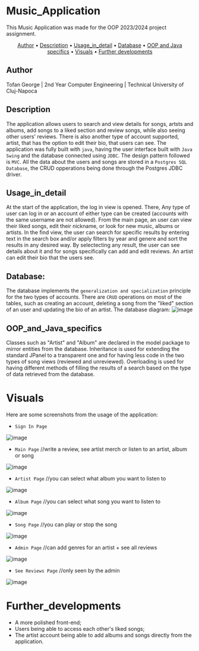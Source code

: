 # Music_Application 

This Music Application was made for the OOP 2023/2024 project assignment.

<p align="center">
  <a href="#Author">Author</a> •
  <a href="#Description">Description</a> •
  <a href="#Usage_in_detail">Usage_in_detail</a> •
  <a href="#Database">Database</a> •
  <a href="#OOP_and_Java_specifics">OOP and Java specifics</a> •
  <a href="#Visuals">Visuals</a> •
  <a href="#Further_developments">Further developments</a>
</p>


## Author 
Tofan George | 2nd Year Computer Engineering | Technical University of Cluj-Napoca

## Description

The application allows users to search and view details for songs, artsts and albums, add songs to a liked section and review songs, while also seeing other users' reviews. 
There is also another type of account supported, artist, that has the option to edit their bio, that users can see.
The application was fully built with `java`, having the user interface built with `Java Swing` and the database connected using `JDBC`. The design pattern followed is `MVC`.
All the data about the users and songs are stored in a `Postgres SQL Database`, the CRUD opperations being done through the Postgres JDBC driver.


## Usage_in_detail

At the start of the application, the log in view is opened. There, Any type of user can log in or an account of either type can be created (accounts with the same username are not allowed).
From the main page, an user can view their liked songs, edit their nickname, or look for new music, albums or artists. 
In the find view, the user can search for specific results by entering text in the search box and/or apply filters by year and genere and sort the results in any desired way.
By selectecting any result, the user can see details about it and for songs specifically can add and edit reviews.
An artist can edit their bio that the users see.


## Database:

The database implements the `generalization and specialization` principle for the two types of accounts.
There are `CRUD` operations on most of the tables, such as creating an account, deleting a song from the "liked" section of an user and updating the bio of an artist.
The database diagram:
![image](https://github.com/codruj/Music-Player-Project/blob/master/readmepoze/database.png)

## OOP_and_Java_specifics

Classes such as "Artist" and "Album" are declared in the model package to mirror entities from the database.
Inheritance is used for extending the standard JPanel to a transparent one and for having less code in the two types of song views (reviewed and unreviewed).
Overloading is used for having different methods of filling the results of a search based on the type of data retrieved from the database.


# Visuals

Here are some screenshots from the usage of the application:

- `Sign In Page`
  
![image](https://github.com/codruj/Music-Player-Project/blob/master/readmepoze/1SignIn.png)

- `Main Page` //write a review, see artist merch or listen to an artist, album or song
  
![image](https://github.com/codruj/Music-Player-Project/blob/master/readmepoze/2mainpage.png)

- `Artist Page` //you can select what album you want to listen to
  
![image](https://github.com/codruj/Music-Player-Project/blob/master/readmepoze/3artistpage.png)

- `Album Page` //you can select what song you want to listen to
  
![image](https://github.com/codruj/Music-Player-Project/blob/master/readmepoze/4albumpage.png)

- `Song Page` //you can play or stop the song
  
![image](https://github.com/codruj/Music-Player-Project/blob/master/readmepoze/5songpage.png)

- `Admin Page` //can add genres for an artist + see all reviews
  
![image](https://github.com/codruj/Music-Player-Project/blob/master/readmepoze/6adminmainpage.png)

- `See Reviews Page` //only seen by the admin
  
![image](https://github.com/codruj/Music-Player-Project/blob/master/readmepoze/7seereviewspage.png)

# Further_developments

- A more polished front-end;
- Users being able to access each other's liked songs;
- The artist account being able to add albums and songs directly from the application.
